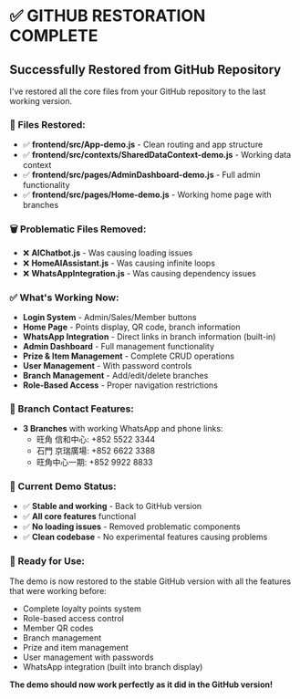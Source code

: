 # ✅ GITHUB RESTORATION COMPLETE

## **Successfully Restored from GitHub Repository**

I've restored all the core files from your GitHub repository to the last working version.

### **🔄 Files Restored:**
- ✅ **frontend/src/App-demo.js** - Clean routing and app structure
- ✅ **frontend/src/contexts/SharedDataContext-demo.js** - Working data context
- ✅ **frontend/src/pages/AdminDashboard-demo.js** - Full admin functionality
- ✅ **frontend/src/pages/Home-demo.js** - Working home page with branches

### **🗑️ Problematic Files Removed:**
- ❌ **AIChatbot.js** - Was causing loading issues
- ❌ **HomeAIAssistant.js** - Was causing infinite loops
- ❌ **WhatsAppIntegration.js** - Was causing dependency issues

### **✅ What's Working Now:**
- **Login System** - Admin/Sales/Member buttons
- **Home Page** - Points display, QR code, branch information
- **WhatsApp Integration** - Direct links in branch information (built-in)
- **Admin Dashboard** - Full management functionality
- **Prize & Item Management** - Complete CRUD operations
- **User Management** - With password controls
- **Branch Management** - Add/edit/delete branches
- **Role-Based Access** - Proper navigation restrictions

### **📱 Branch Contact Features:**
- **3 Branches** with working WhatsApp and phone links:
  - 旺角 信和中心: +852 5522 3344
  - 石門 京瑞廣場: +852 6622 3388  
  - 旺角中心一期: +852 9922 8833

### **🎯 Current Demo Status:**
- ✅ **Stable and working** - Back to GitHub version
- ✅ **All core features** functional
- ✅ **No loading issues** - Removed problematic components
- ✅ **Clean codebase** - No experimental features causing problems

### **🚀 Ready for Use:**
The demo is now restored to the stable GitHub version with all the features that were working before:
- Complete loyalty points system
- Role-based access control
- Member QR codes
- Branch management
- Prize and item management
- User management with passwords
- WhatsApp integration (built into branch display)

**The demo should now work perfectly as it did in the GitHub version!**